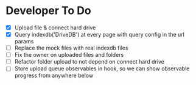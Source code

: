 # Developer To Do

- [x] Upload file & connect hard drive
- [x] Query indexdb('DriveDB') at every page with query config in the url params
- [ ] Replace the mock files with real indexdb files
- [ ] Fix the owner on uploaded files and folders
- [ ] Refactor folder upload to not depend on connect hard drive
- [ ] Store upload queue observables in hook, so we can show observable progress from anywhere below <DriveProvider>

